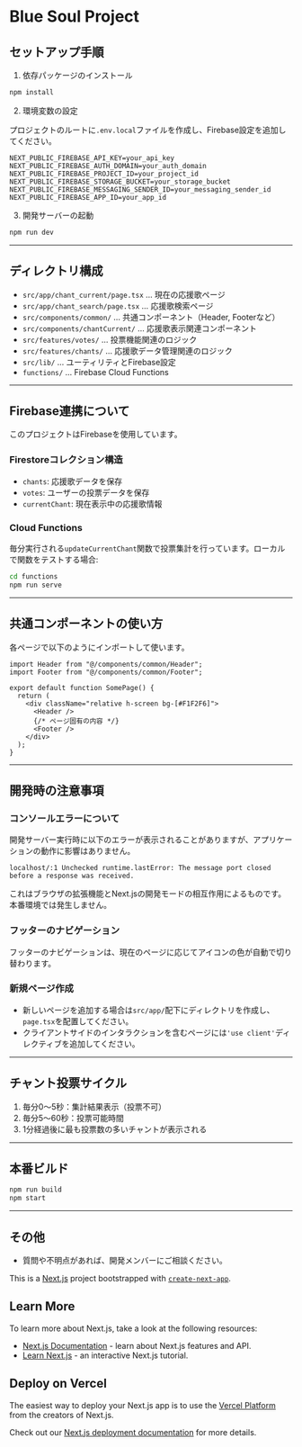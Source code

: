 # Blue Soul Project

## セットアップ手順

1. 依存パッケージのインストール

```bash
npm install
```

2. 環境変数の設定

プロジェクトのルートに`.env.local`ファイルを作成し、Firebase設定を追加してください。

```
NEXT_PUBLIC_FIREBASE_API_KEY=your_api_key
NEXT_PUBLIC_FIREBASE_AUTH_DOMAIN=your_auth_domain
NEXT_PUBLIC_FIREBASE_PROJECT_ID=your_project_id
NEXT_PUBLIC_FIREBASE_STORAGE_BUCKET=your_storage_bucket
NEXT_PUBLIC_FIREBASE_MESSAGING_SENDER_ID=your_messaging_sender_id
NEXT_PUBLIC_FIREBASE_APP_ID=your_app_id
```

3. 開発サーバーの起動

```bash
npm run dev
```

---

## ディレクトリ構成

- `src/app/chant_current/page.tsx` … 現在の応援歌ページ
- `src/app/chant_search/page.tsx` … 応援歌検索ページ
- `src/components/common/` … 共通コンポーネント（Header, Footerなど）
- `src/components/chantCurrent/` … 応援歌表示関連コンポーネント
- `src/features/votes/` … 投票機能関連のロジック
- `src/features/chants/` … 応援歌データ管理関連のロジック
- `src/lib/` … ユーティリティとFirebase設定
- `functions/` … Firebase Cloud Functions

---

## Firebase連携について

このプロジェクトはFirebaseを使用しています。

### Firestoreコレクション構造

- `chants`: 応援歌データを保存
- `votes`: ユーザーの投票データを保存
- `currentChant`: 現在表示中の応援歌情報

### Cloud Functions

毎分実行される`updateCurrentChant`関数で投票集計を行っています。ローカルで関数をテストする場合:

```bash
cd functions
npm run serve
```

---

## 共通コンポーネントの使い方

各ページで以下のようにインポートして使います。

```tsx
import Header from "@/components/common/Header";
import Footer from "@/components/common/Footer";

export default function SomePage() {
  return (
    <div className="relative h-screen bg-[#F1F2F6]">
      <Header />
      {/* ページ固有の内容 */}
      <Footer />
    </div>
  );
}
```

---

## 開発時の注意事項

### コンソールエラーについて

開発サーバー実行時に以下のエラーが表示されることがありますが、アプリケーションの動作に影響はありません。

```
localhost/:1 Unchecked runtime.lastError: The message port closed before a response was received.
```

これはブラウザの拡張機能とNext.jsの開発モードの相互作用によるものです。本番環境では発生しません。

### フッターのナビゲーション

フッターのナビゲーションは、現在のページに応じてアイコンの色が自動で切り替わります。

### 新規ページ作成

- 新しいページを追加する場合は`src/app/`配下にディレクトリを作成し、`page.tsx`を配置してください。
- クライアントサイドのインタラクションを含むページには`'use client'`ディレクティブを追加してください。

---

## チャント投票サイクル

1. 毎分0〜5秒：集計結果表示（投票不可）
2. 毎分5〜60秒：投票可能時間
3. 1分経過後に最も投票数の多いチャントが表示される

---

## 本番ビルド

```bash
npm run build
npm start
```

---

## その他

- 質問や不明点があれば、開発メンバーにご相談ください。

This is a [Next.js](https://nextjs.org) project bootstrapped with [`create-next-app`](https://nextjs.org/docs/app/api-reference/cli/create-next-app).

## Learn More

To learn more about Next.js, take a look at the following resources:

- [Next.js Documentation](https://nextjs.org/docs) - learn about Next.js features and API.
- [Learn Next.js](https://nextjs.org/learn) - an interactive Next.js tutorial.

## Deploy on Vercel

The easiest way to deploy your Next.js app is to use the [Vercel Platform](https://vercel.com/new?utm_medium=default-template&filter=next.js&utm_source=create-next-app&utm_campaign=create-next-app-readme) from the creators of Next.js.

Check out our [Next.js deployment documentation](https://nextjs.org/docs/app/building-your-application/deploying) for more details.

